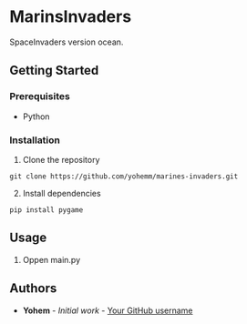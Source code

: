 # MarinsInvaders
SpaceInvaders version ocean.

## Getting Started

### Prerequisites

- Python

### Installation

1. Clone the repository
```git
git clone https://github.com/yohemm/marines-invaders.git
```

2. Install dependencies
```npm
pip install pygame
```

## Usage

1. Oppen main.py

## Authors

* **Yohem** - *Initial work* - [Your GitHub username](https://github.com/yohemm)
